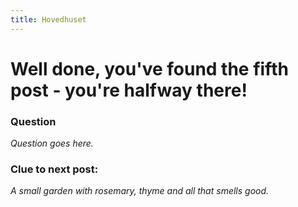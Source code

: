 ```yaml
---
title: Hovedhuset
---
```


#  Well done, you've found the fifth post - you're halfway there!

### Question
_Question goes here._

### Clue to next post:
_A small garden with rosemary, thyme and all that smells good._
